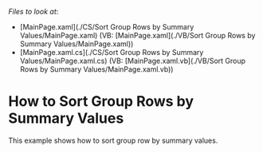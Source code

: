 <!-- default file list -->
*Files to look at*:

* [MainPage.xaml](./CS/Sort Group Rows by Summary Values/MainPage.xaml) (VB: [MainPage.xaml](./VB/Sort Group Rows by Summary Values/MainPage.xaml))
* [MainPage.xaml.cs](./CS/Sort Group Rows by Summary Values/MainPage.xaml.cs) (VB: [MainPage.xaml.vb](./VB/Sort Group Rows by Summary Values/MainPage.xaml.vb))
<!-- default file list end -->
# How to Sort Group Rows by Summary Values


<p>This example shows how to sort group row by summary values.</p>

<br/>


